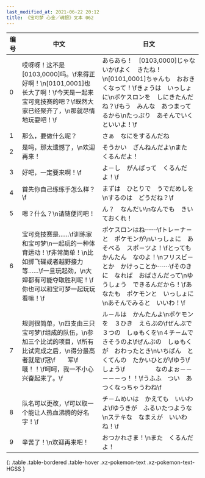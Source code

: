 ```yaml
---
last_modified_at: 2021-06-22 20:12
title: 《宝可梦 心金／魂银》文本 062
---
```

| 编号 | 中文 | 日文 |
| ---- | ---- | ---- |
| 0 | 哎呀呀！这不是[0103,0000]吗。\f来得正好啊！\n[0101,0001]也长大了啊！\f今天是一起来宝可竞技赛的吧？\f既然大家已经聚齐了，\n那就尽情地玩耍吧！\f | あらあら！　[0103,0000]じゃないか\fよく　きたね！\n[0101,0001]ちゃんも　おおきくなって！\fきょうは　いっしょに\nポケスロンを　しにきたんだね？\fもう　みんな　あつまってるから\nたっぷり　あそんでいくといいよ！\f |
| 1 | 那么，要做什么呢？ | さぁ　なにをするんだね |
| 2 | 是吗，那太遗憾了，\n欢迎再来！ | そうかい　ざんねんだよ\nまた　くるんだよ！ |
| 3 | 好吧，一定要来啊！\f | よ－し　がんばって　くるんだよ！\f |
| 4 | 首先你自己练练手怎么样？\f | まずは　ひとりで　うでだめしを\nするのは　どうだね？\f |
| 5 | 嗯？什么？\n请随便问吧！ | ん？　なんだい\nなんでも　きいておくれ！ |
| 6 | 宝可竞技赛是……\f训练家和宝可梦\n一起玩的一种体育运动！\f非常简单！\n比如掷飞碟或者越野接力等……\f一旦玩起劲，\n大婶都有可能夺取胜利呢！\f你也可以和宝可梦一起玩玩看嘛！\f | ポケスロンはね⋯⋯\fトレ－ナ－と　ポケモンが\nいっしょに　あそべる　スポ－ツよ！\fとっても　かんたん　なのよ！\nフリスビ－とか　かけっことか⋯⋯\fそのきに　なれば　おばさんだって\nゆうしょう　できるんだから！\fあなたも　ポケモンと　いっしょに\nあそんでみると　いいわ！\f |
| 7 | 规则很简单，\n四支由三只宝可梦\f组成的队伍，\n参加三个比试的项目，\f所有比试完成之后，\n得分最高者就是\f冠\f　　军\f　　　　　哦！！\f呵呵，我一不小心兴奋起来了。\f | ル－ルは　かんたんよ\nポケモンを　３ひき　えらぶの\fぜんぶで　３つの　しゅもくを\n４チ－ムで　きそうのよ\fぜんぶの　しゅもくが　おわったとき\nいちばん　とくてんの　たかいひとが\fゆう\f　　しょう\f　　　　　なのよぉ－－－－－っ！！\fうふふ　つい　あつくなっちゃうわね\f |
| 8 | 队名可以更改，\f可以取一个能让人热血沸腾的好名字！\f | チ－ムめいは　かえても　いいわよ\fゆうきが　ふるいたつような\nステキな　なまえが　いいわね！\f |
| 9 | 辛苦了！\n欢迎再来吧！ | おつかれさま！\nまた　くるんだよ！ |
{: .table .table-bordered .table-hover .xz-pokemon-text .xz-pokemon-text-HGSS }